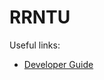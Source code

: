 # RRNTU

Useful links:
* [Developer Guide](https://killingbear999.github.io/IPSOMEDT_Marine/DG.html)

